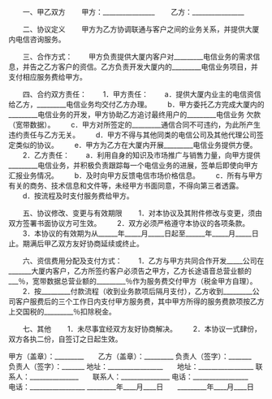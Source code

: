 
 


　　一、甲乙双方
　　甲方：________________
　　乙方：________________


　　二、协议定义
　　甲方为乙方协调联通与客户之间的业务关系，并提供大厦内电信咨询服务。


　　三、合作方式：
　　甲方负责提供大厦内客户对_________电信业务的需求信息，并告之乙方客户的资信。乙方负责开发大厦内的_________电信业务项目，并支付相应服务费给甲方。


　　四、合约双方责任：
　　1．甲方责任：
　　a．提供大厦内业主的电信资信给乙方，_________电信业务均交付乙方办理。
　　b．甲方委托乙方完成大厦内的_________电信业务的开发，甲方协助乙方追讨最终用户的_________电信业务
欠款
（宽带数据）。
　　c．甲方对所签定的_________通信合同不可违约，为此所产生违约责任与乙方无关。
　　d．甲方不得与其他同类的电信公司及其他代理公司签定类似的协议。
　　e．甲方为乙方在大厦内开展_________电信业务提供方便。
　　2．乙方责任：
　　a．利用自身的知识及市场推广与销售力量，向甲方提供_________电信业务，并积极负责跟踪每一个电信业务的进展，签单后即使向甲方汇报业务情况。
　　b．及时向甲方反馈电信市场价格信息。
　　c．所有与甲方有关的商务、技术信息和文件等，未经甲方书面同意，不得向第三者透露。
　　d．按流程及时支付服务费给甲方。


　　五、协议修改、变更与有效期限
　　1．对本协议及其附件修改与变更，须由双方签署书面协议方可生效。
　　2．双方必须严格遵守本协议的各项条款。
　　3．本协议的有效期为从______年_____月_____日起至______年_____月_____日止。期满后甲乙双方友好协商延续或终止。


　　六、资信费用分配及支付方式：
　　1．乙方与甲方共同合作开发_____公司在_______大厦内客户，乙方所签约客户必须告之甲方，乙方长途语音总营业额的___％，宽带数据总营业额的_________％作为服务费交付甲方（税金甲方自理）。
　　2．按_________付款流程（收到业务款项后隔月支付），乙方收到_________公司客户服费后的三个工作日内支付甲方服务费，其中甲方所得的服务费款项按乙方上交国税的_________％扣除税金。


　　七、其他
　　1．未尽事宜经双方友好协商解决。
　　2．本协议一式肆份，双方各执二份，自签订之日起生效。


 


甲方（盖章）：_________　　乙方（盖章）：_________
负责人（签字）：_______　　负责人（签字）：_______
地址：_________________　　地址：_________________
联系人：_______________　　联系人：_______________
电话：_________________　　电话：_________________
_________年____月____日　　_________年____月____日
 


 

 
 
 
 
 
  


  
 

  


  


  
 
 
 
 

